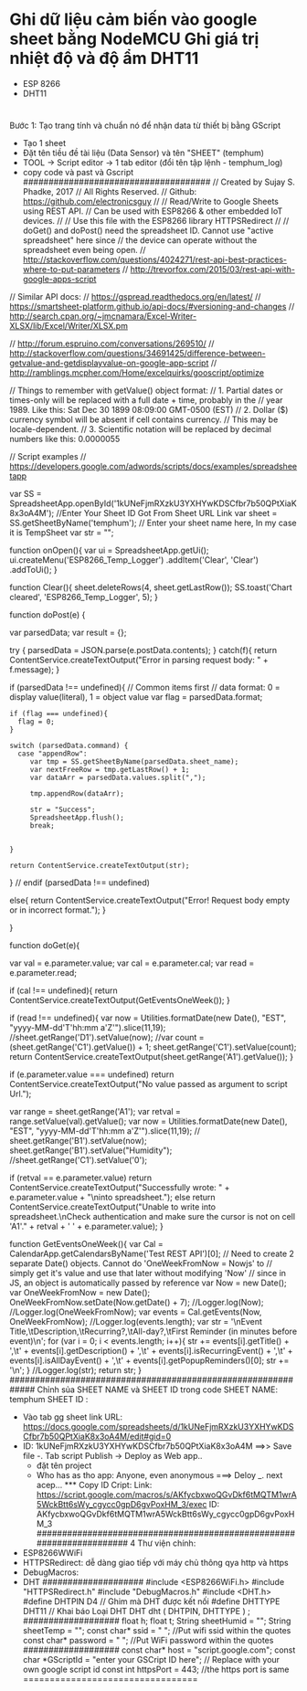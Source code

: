# Ghi dữ liệu cảm biến vào google sheet bằng NodeMCU Ghi giá trị nhiệt độ và độ ẩm DHT11
- ESP 8266
- DHT11
# 
Bước 1: Tạo trang tính và chuẩn nó để nhận data từ thiết bị bằng GScript
  - Tạo 1 sheet
  - Đặt tên tiều đề tài liệu (Data Sensor) và tên "SHEET" (temphum)
  - TOOL -> Script editor -> 1 tab editor (đổi tên tập lệnh - temphum_log)
  - copy code và past và Gscript
  #####################################
    // Created by Sujay S. Phadke, 2017
// All Rights Reserved.
// Github: https://github.com/electronicsguy
//
// Read/Write to Google Sheets using REST API.
// Can be used with ESP8266 & other embedded IoT devices.
// 
// Use this file with the ESP8266 library HTTPSRedirect
// 
// doGet() and doPost() need the spreadsheet ID. Cannot use "active spreadsheet" here since
// the device can operate without the spreadsheet even being open.
// http://stackoverflow.com/questions/4024271/rest-api-best-practices-where-to-put-parameters
// http://trevorfox.com/2015/03/rest-api-with-google-apps-script

// Similar API docs:
// https://gspread.readthedocs.org/en/latest/
// https://smartsheet-platform.github.io/api-docs/#versioning-and-changes
// http://search.cpan.org/~jmcnamara/Excel-Writer-XLSX/lib/Excel/Writer/XLSX.pm

// http://forum.espruino.com/conversations/269510/
// http://stackoverflow.com/questions/34691425/difference-between-getvalue-and-getdisplayvalue-on-google-app-script
// http://ramblings.mcpher.com/Home/excelquirks/gooscript/optimize

// Things to remember with getValue() object format:
// 1. Partial dates or times-only will be replaced with a full date + time, probably in the
//    year 1989. Like this: Sat Dec 30 1899 08:09:00 GMT-0500 (EST)
// 2. Dollar ($) currency symbol will be absent if cell contains currency.
//    This may be locale-dependent.
// 3. Scientific notation will be replaced by decimal numbers like this: 0.0000055

// Script examples
// https://developers.google.com/adwords/scripts/docs/examples/spreadsheetapp

var SS = SpreadsheetApp.openById('1kUNeFjmRXzkU3YXHYwKDSCfbr7b50QPtXiaK8x3oA4M');    //Enter Your Sheet ID Got From Sheet URL Link
var sheet = SS.getSheetByName('temphum');      // Enter your sheet name here, In my case it is TempSheet
var str = "";

function onOpen(){
  var ui = SpreadsheetApp.getUi();
  ui.createMenu('ESP8266_Temp_Logger')
  .addItem('Clear', 'Clear')
  .addToUi();
}

function Clear(){
  sheet.deleteRows(4, sheet.getLastRow());
  SS.toast('Chart cleared', 'ESP8266_Temp_Logger', 5);
}

function doPost(e) {

  var parsedData;
  var result = {};
  
  try { 
    parsedData = JSON.parse(e.postData.contents);
  } 
  catch(f){
    return ContentService.createTextOutput("Error in parsing request body: " + f.message);
  }
   
  if (parsedData !== undefined){
    // Common items first
    // data format: 0 = display value(literal), 1 = object value
    var flag = parsedData.format;
    
    if (flag === undefined){
      flag = 0;
    }
    
    switch (parsedData.command) {
      case "appendRow":
         var tmp = SS.getSheetByName(parsedData.sheet_name);
         var nextFreeRow = tmp.getLastRow() + 1;
         var dataArr = parsedData.values.split(",");
         
         tmp.appendRow(dataArr);
         
         str = "Success";
         SpreadsheetApp.flush();
         break;     
       
       
    }
    
    return ContentService.createTextOutput(str);
  } // endif (parsedData !== undefined)
  
  else{
    return ContentService.createTextOutput("Error! Request body empty or in incorrect format.");
  }
  
  
}


function doGet(e){
  
  var val = e.parameter.value;
  var cal = e.parameter.cal;
  var read = e.parameter.read;
  
  if (cal !== undefined){
    return ContentService.createTextOutput(GetEventsOneWeek());
  }
  
  if (read !== undefined){
    var now = Utilities.formatDate(new Date(), "EST", "yyyy-MM-dd'T'hh:mm a'Z'").slice(11,19);
    //sheet.getRange('D1').setValue(now);
    //var count = (sheet.getRange('C1').getValue()) + 1;
    sheet.getRange('C1').setValue(count);
    return ContentService.createTextOutput(sheet.getRange('A1').getValue());
  }
  
  if (e.parameter.value === undefined)
    return ContentService.createTextOutput("No value passed as argument to script Url.");
    
  var range = sheet.getRange('A1');
  var retval = range.setValue(val).getValue();
  var now = Utilities.formatDate(new Date(), "EST", "yyyy-MM-dd'T'hh:mm a'Z'").slice(11,19);
//  sheet.getRange('B1').setValue(now);
  sheet.getRange('B1').setValue("Humidity");
  //sheet.getRange('C1').setValue('0');
  
  if (retval == e.parameter.value)
    return ContentService.createTextOutput("Successfully wrote: " + e.parameter.value + "\ninto spreadsheet.");
  else
    return ContentService.createTextOutput("Unable to write into spreadsheet.\nCheck authentication and make sure the cursor is not on cell 'A1'." + retval + ' ' + e.parameter.value);
}

function GetEventsOneWeek(){
  var Cal = CalendarApp.getCalendarsByName('Test REST API')[0];
  // Need to create 2 separate Date() objects. Cannot do 'OneWeekFromNow = Nowjs' to 
  // simply get it's value and use that later without modifying 'Now'
  // since in JS, an object is automatically passed by reference
  var Now = new Date();
  var OneWeekFromNow = new Date();
  OneWeekFromNow.setDate(Now.getDate() + 7);
  //Logger.log(Now);
  //Logger.log(OneWeekFromNow);
  var events = Cal.getEvents(Now, OneWeekFromNow);
  //Logger.log(events.length);
  var str = '\nEvent Title,\tDescription,\tRecurring?,\tAll-day?,\tFirst Reminder (in minutes before event)\n';
  for (var i = 0; i < events.length; i++){
    str += events[i].getTitle() + ',\t' + events[i].getDescription() + ',\t' + events[i].isRecurringEvent() +  ',\t' + events[i].isAllDayEvent() + ',\t' + events[i].getPopupReminders()[0];
    str += '\n';
  }
  //Logger.log(str);
  return str;
}
#############################################################
Chỉnh sủa SHEET NAME và SHEET ID trong code 
SHEET NAME: temphum
SHEET ID : 
  - Vào tab gg sheet link URL: https://docs.google.com/spreadsheets/d/1kUNeFjmRXzkU3YXHYwKDSCfbr7b50QPtXiaK8x3oA4M/edit#gid=0
  - ID: 1kUNeFjmRXzkU3YXHYwKDSCfbr7b50QPtXiaK8x3oA4M
==>> Save file -. Tab script Publish -> Deploy as Web app..
    - đặt tên project
    - Who has as tho app: Anyone, even anonymous
    ===> Deloy _. next acep...
 *** Copy ID Cript: 
 Link: https://script.google.com/macros/s/AKfycbxwoQGvDkf6tMQTM1wrA5WckBtt6sWy_cgycc0gpD6gvPoxHM_3/exec
 ID: AKfycbxwoQGvDkf6tMQTM1wrA5WckBtt6sWy_cgycc0gpD6gvPoxHM_3
 #####################################################################
4 Thư viện chính:
  - ESP8266WWiFi
  - HTTPSRedirect: dễ dàng giao tiếp với máy chủ thông qya http và https
  - DebugMacros: 
  - DHT
  ####################
#include <ESP8266WiFi.h>
#include "HTTPSRedirect.h"
#include "DebugMacros.h"
#include <DHT.h>
#define DHTPIN D4 // Ghim mà DHT được kết nối
#define DHTTYPE DHT11 // Khai báo Loại DHT
DHT dht ( DHTPIN, DHTTYPE ) ;
  ###################
float h;
float t;
String sheetHumid = "";
String sheetTemp = "";
const char* ssid = " ";                //Put wifi ssid within the quotes
const char* password = " ";         //Put WiFi password within the quotes
  ###################
const char* host = "script.google.com";
const char *GScriptId = "enter your GSCript ID here"; // Replace with your own google script id
const int httpsPort = 443; //the https port is same
=================================
